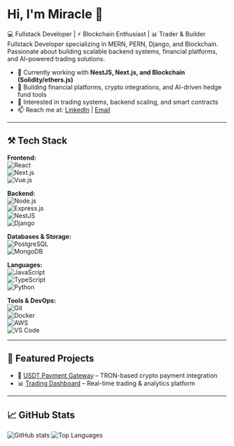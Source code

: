 # Hi, I'm Miracle 👋

💻 Fullstack Developer | ⚡ Blockchain Enthusiast | 📊 Trader & Builder
Fullstack Developer specializing in MERN, PERN, Django, and Blockchain. Passionate about building scalable backend systems, financial platforms, and AI-powered trading solutions.

- 🌱 Currently working with **NestJS, Next.js, and Blockchain (Solidity/ethers.js)**
- 🚀 Building financial platforms, crypto integrations, and AI-driven hedge fund tools
- 🎯 Interested in trading systems, backend scaling, and smart contracts
- 📫 Reach me at: [LinkedIn](https://linkedin.com/in/udoh-miracle-9a3a24265) | [Email](mailto:udohmiracle23@gmail.com)

---

## ⚒️ Tech Stack  

**Frontend:**  
![React](https://img.shields.io/badge/-React-61DAFB?logo=react&logoColor=000)  
![Next.js](https://img.shields.io/badge/-Next.js-000000?logo=next.js)  
![Vue.js](https://img.shields.io/badge/-Vue.js-4FC08D?logo=vue.js&logoColor=fff) 

**Backend:**  
![Node.js](https://img.shields.io/badge/-Node.js-339933?logo=node.js&logoColor=fff)  
![Express.js](https://img.shields.io/badge/-Express.js-000000?logo=express&logoColor=fff)  
![NestJS](https://img.shields.io/badge/-NestJS-E0234E?logo=nestjs&logoColor=fff)  
![Django](https://img.shields.io/badge/-Django-092E20?logo=django&logoColor=fff)  

**Databases & Storage:**  
![PostgreSQL](https://img.shields.io/badge/-PostgreSQL-336791?logo=postgresql&logoColor=fff)  
![MongoDB](https://img.shields.io/badge/-MongoDB-47A248?logo=mongodb&logoColor=fff)  

**Languages:**  
![JavaScript](https://img.shields.io/badge/-JavaScript-F7DF1E?logo=javascript&logoColor=000)  
![TypeScript](https://img.shields.io/badge/-TypeScript-3178C6?logo=typescript&logoColor=fff)  
![Python](https://img.shields.io/badge/-Python-3776AB?logo=python&logoColor=fff)  

**Tools & DevOps:**  
![Git](https://img.shields.io/badge/-Git-F05032?logo=git&logoColor=fff)  
![Docker](https://img.shields.io/badge/-Docker-2496ED?logo=docker&logoColor=fff)  
![AWS](https://img.shields.io/badge/-AWS-232F3E?logo=amazon-aws&logoColor=ff9900)  
![VS Code](https://img.shields.io/badge/-VS%20Code-007ACC?logo=visual-studio-code&logoColor=fff)  

---

## 📌 Featured Projects
- 💸 [USDT Payment Gateway](https://github.com/username/project) – TRON-based crypto payment integration  
- 📊 [Trading Dashboard](https://github.com/username/project) – Real-time trading & analytics platform  

---

## 📈 GitHub Stats
![GitHub stats](https://github-readme-stats.vercel.app/api?username=your-username&show_icons=true&theme=radical)
![Top Languages](https://github-readme-stats.vercel.app/api/top-langs/?username=your-username&layout=compact&theme=radical)
